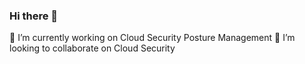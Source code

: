 ### Hi there 👋
🔭 I’m currently working on Cloud Security Posture Management
👯 I’m looking to collaborate on Cloud Security

<!--
**wk-rnadeau/wk-rnadeau** is a ✨ _special_ ✨ repository because its `README.md` (this file) appears on your GitHub profile.

Here are some ideas to get you started:

-
-->
